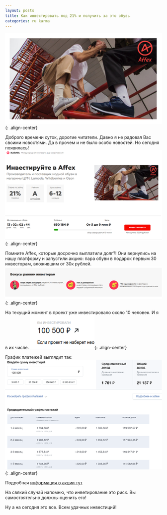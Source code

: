 ```yaml
---
layout: posts
title: Как инвестировать под 21% и получить за это обувь
categories: ru karma
---
```


![image-center](/assets/images/affex-logo.png){: .align-center}

Доброго времени суток, дорогие читатели. Давно я не радовал Вас своими новостями. Да в прочем и не было особо новостей. Но сегодня появилась!
![image-center](/assets/images/affex-loan2.png){: .align-center}

Помните Affex, которые досрочно выплатили долг?! Они вернулись на нашу платформу и запустили акцию: пара обуви в подарок первым 30 инвесторам, вложившим от 30к рублей.
![image-center](/assets/images/affex-settings.png){: .align-center}

На текущий момент в проект уже инвестировало около 10 человек. И я в их числе.
![image-center](/assets/images/affex-invest.png){: .align-center}

График платежей выглядит так:
![image-center](/assets/images/affex-scheduler2.png){: .align-center}

Подробная [информация о акции тут](https://wow.karma.red/affex-shoes)

На свякий случай напомню, что инветирование это риск. Вы самостоятельно должны оценить его!

Ну а на сегодня это все. Всем удачных инвестиций!
